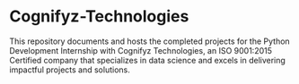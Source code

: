 # Cognifyz-Technologies
This repository documents and hosts the completed projects for the Python Development Internship with Cognifyz Technologies, an ISO 9001:2015 Certified company that specializes in data science and excels in delivering impactful projects and solutions.
